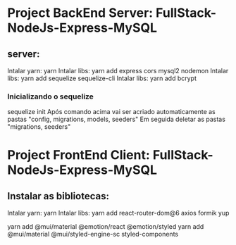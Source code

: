 
# Project BackEnd Server: FullStack-NodeJs-Express-MySQL
## server:
Intalar yarn: yarn
Intalar libs: yarn add express cors mysql2 nodemon
Intalar libs: yarn add sequelize sequelize-cli
Intalar libs: yarn add bcrypt

### Inicializando o sequelize
sequelize init
Após comando acima vai ser acriado automaticamente as pastas "config, migrations, models, seeders"
Em seguida deletar as pastas "migrations, seeders"


# Project FrontEnd Client: FullStack-NodeJs-Express-MySQL
## Instalar as bibliotecas:
Intalar yarn: yarn
Intalar libs: yarn add react-router-dom@6 axios formik yup



yarn add @mui/material @emotion/react @emotion/styled
yarn add @mui/material @mui/styled-engine-sc styled-components


